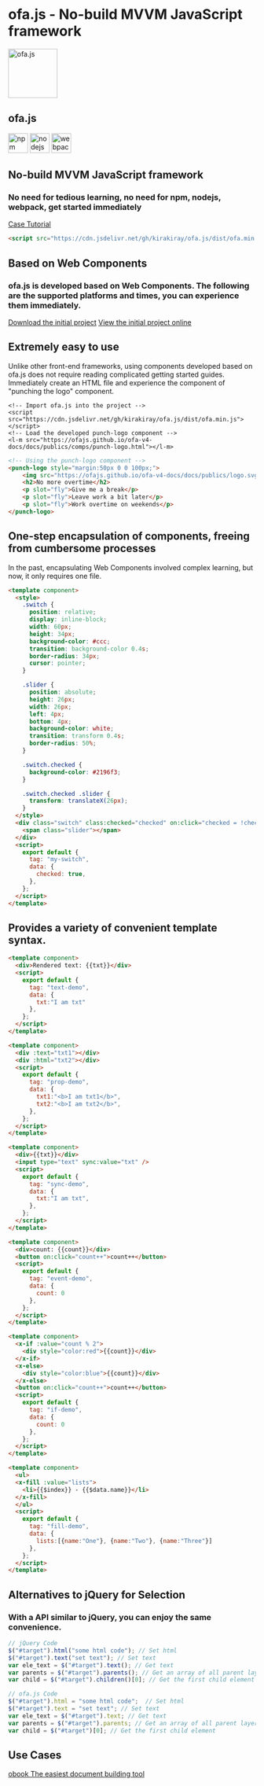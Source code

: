 # ofa.js - No-build MVVM JavaScript framework

<!-- desc: ofa.js is a new framework for building user interfaces. It can be easily used by directly referencing it, without the need for a complicated building process. It eliminates the dependencies on npm, Node.js, and webpack, and brings back the convenience of the jQuery era. -->

<simp-block>

<punch-logo>
    <img src="../publics/logo.svg" width="100" logo alt="ofa.js" />
    <h2>ofa.js</h2>
    <img src="../publics/npm-logo.png" slot="fly" height="40" alt="npm" />
    <img src="../publics/nodejs-logo.png" slot="fly" height="40" alt="nodejs" />
    <img src="../publics/webpack-logo.png" slot="fly" height="40" alt="webpack" />
</punch-logo>

## No-build MVVM JavaScript framework

### No need for tedious learning, no need for npm, nodejs, webpack, get started immediately

[Case Tutorial](./cases/index.md)

```html
<script src="https://cdn.jsdelivr.net/gh/kirakiray/ofa.js/dist/ofa.min.js"></script>
```

</simp-block>

<simp-block>

## Based on Web Components

### ofa.js is developed based on Web Components. The following are the supported platforms and times, you can experience them immediately.

<support-platforms></support-platforms>

<a href="../publics/download/ofajs-start.zip" target="_blank">Download the initial project</a>
<a href="../publics/download/ofajs-start/index.html" target="_blank">View the initial project online</a>

</simp-block>

<simp-block>

## Extremely easy to use

Unlike other front-end frameworks, using components developed based on ofa.js does not require reading complicated getting started guides. Immediately create an HTML file and experience the component of "punching the logo" component.

<html-viewer style="width:100%;">

```
<!-- Import ofa.js into the project -->
<script src="https://cdn.jsdelivr.net/gh/kirakiray/ofa.js/dist/ofa.min.js"></script>
<!-- Load the developed punch-logo component -->
<l-m src="https://ofajs.github.io/ofa-v4-docs/docs/publics/comps/punch-logo.html"></l-m>
```

```html
<!-- Using the punch-logo component -->
<punch-logo style="margin:50px 0 0 100px;">
    <img src="https://ofajs.github.io/ofa-v4-docs/docs/publics/logo.svg" logo height="90" />
    <h2>No more overtime</h2>
    <p slot="fly">Give me a break</p>
    <p slot="fly">Leave work a bit later</p>
    <p slot="fly">Work overtime on weekends</p>
</punch-logo>
```

</html-viewer>

</simp-block>

<simp-block>

## One-step encapsulation of components, freeing from cumbersome processes

In the past, encapsulating Web Components involved complex learning, but now, it only requires one file.

<comp-viewer comp-name="my-switch" max-height="500" style="width:100%;">

```html
<template component>
  <style>
    .switch {
      position: relative;
      display: inline-block;
      width: 60px;
      height: 34px;
      background-color: #ccc;
      transition: background-color 0.4s;
      border-radius: 34px;
      cursor: pointer;
    }

    .slider {
      position: absolute;
      height: 26px;
      width: 26px;
      left: 4px;
      bottom: 4px;
      background-color: white;
      transition: transform 0.4s;
      border-radius: 50%;
    }

    .switch.checked {
      background-color: #2196f3;
    }

    .switch.checked .slider {
      transform: translateX(26px);
    }
  </style>
  <div class="switch" class:checked="checked" on:click="checked = !checked">
    <span class="slider"></span>
  </div>
  <script>
    export default {
      tag: "my-switch",
      data: {
        checked: true,
      },
    };
  </script>
</template>
```

</comp-viewer>

</simp-block>


<simp-block>

## Provides a variety of convenient template syntax.

<case-switch>

<comp-viewer switch-name="Render Text" comp-name="text-demo" max-height="500" style="width:100%;">

```html
<template component>
  <div>Rendered text: {{txt}}</div>
  <script>
    export default {
      tag: "text-demo",
      data: {
        txt:"I am txt"
      },
    };
  </script>
</template>
```

</comp-viewer>

<comp-viewer switch-name="Set Properties" comp-name="prop-demo" max-height="500" style="width:100%;">

```html
<template component>
  <div :text="txt1"></div>
  <div :html="txt2"></div>
  <script>
    export default {
      tag: "prop-demo",
      data: {
        txt1:"<b>I am txt1</b>",
        txt2:"<b>I am txt2</b>",
      },
    };
  </script>
</template>
```

</comp-viewer>


<comp-viewer switch-name="Sync Data" comp-name="sync-demo" max-height="500" style="width:100%;">

```html
<template component>
  <div>{{txt}}</div>
  <input type="text" sync:value="txt" />
  <script>
    export default {
      tag: "sync-demo",
      data: {
        txt:"I am txt",
      },
    };
  </script>
</template>
```

</comp-viewer>

<comp-viewer switch-name="Bind Event" comp-name="event-demo" max-height="500" style="width:100%;">

```html
<template component>
  <div>count: {{count}}</div>
  <button on:click="count++">count++</button>
  <script>
    export default {
      tag: "event-demo",
      data: {
        count: 0
      },
    };
  </script>
</template>
```

</comp-viewer>

<comp-viewer switch-name="Use If" comp-name="if-demo" max-height="500" style="width:100%;">

```html
<template component>
  <x-if :value="count % 2">
    <div style="color:red">{{count}}</div>
  </x-if>
  <x-else>
    <div style="color:blue">{{count}}</div>
  </x-else>
  <button on:click="count++">count++</button>
  <script>
    export default {
      tag: "if-demo",
      data: {
        count: 0
      },
    };
  </script>
</template>
```

</comp-viewer>


<comp-viewer switch-name="Use Fill" comp-name="fill-demo" max-height="500" style="width:100%;">

```html
<template component>
  <ul>
  <x-fill :value="lists">
    <li>{{$index}} - {{$data.name}}</li>
  </x-fill>
  </ul>
  <script>
    export default {
      tag: "fill-demo",
      data: {
        lists:[{name:"One"}, {name:"Two"}, {name:"Three"}]
      },
    };
  </script>
</template>
```

</comp-viewer>

</case-switch>

</simp-block>

<simp-block>

## Alternatives to jQuery for Selection

### With a API similar to jQuery, you can enjoy the same convenience.

<split-code>

```javascript
// jQuery Code
$("#target").html("some html code"); // Set html
$("#target").text("set text"); // Set text
var ele_text = $("#target").text(); // Get text
var parents = $("#target").parents(); // Get an array of all parent layers
var child = $("#target").children()[0]; // Get the first child element
```

```javascript
// ofa.js Code
$("#target").html = "some html code";  // Set html
$("#target").text = "set text"; // Set text
var ele_text = $("#target").text; // Get text
var parents = $("#target").parents; // Get an array of all parent layers
var child = $("#target")[0]; // Get the first child element
```

</split-code>

</simp-block>

<simp-block>

## Use Cases

<a href="https://obook.ofajs.com/">obook The easiest document building tool</a>

</simp-block>

<l-m src="https://cdn.jsdelivr.net/npm/obook/blocks/simp-block.html"></l-m>
<l-m src="../publics/comps/punch-logo.html"></l-m>
<l-m src="../publics/comps/support-platforms.html"></l-m>
<l-m src="../publics/comps/case-switch.html"></l-m>
<l-m src="../publics/comps/split-code.html"></l-m>
